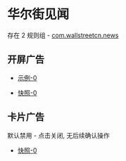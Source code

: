 # 华尔街见闻

存在 2 规则组 - [com.wallstreetcn.news](/src/apps/com.wallstreetcn.news.ts)

## 开屏广告

- [示例-0](https://m.gkd.li/57941037/40e483a8-61e7-45a0-ac44-df1f472e2863)

- [快照-0](https://i.gkd.li/i/14525329)

## 卡片广告

默认禁用 - 点击关闭, 无后续确认操作

- [快照-0](https://i.gkd.li/i/13262717)
